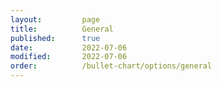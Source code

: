 ```yaml
---
layout:         page
title:          General
published:      true
date:           2022-07-06
modified:   	2022-07-06
order:          /bullet-chart/options/general
---
```


